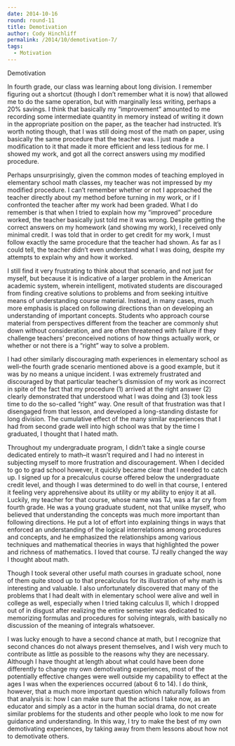 ```yaml
---
date: 2014-10-16
round: round-11
title: Demotivation
author: Cody Hinchliff
permalink: /2014/10/demotivation-7/
tags:
  - Motivation
---
```

Demotivation

In fourth grade, our class was learning about long division. I remember figuring out a shortcut (though I don&#8217;t remember what it is now) that allowed me to do the same operation, but with marginally less writing, perhaps a 20% savings. I think that basically my &#8220;improvement&#8221; amounted to me recording some intermediate quantity in memory instead of writing it down in the appropriate position on the paper, as the teacher had instructed. It&#8217;s worth noting though, that I was still doing most of the math on paper, using basically the same procedure that the teacher was. I just made a modification to it that made it more efficient and less tedious for me. I showed my work, and got all the correct answers using my modified procedure.

Perhaps unsurprisingly, given the common modes of teaching employed in elementary school math classes, my teacher was not impressed by my modified procedure. I can&#8217;t remember whether or not I approached the teacher directly about my method before turning in my work, or if I confronted the teacher after my work had been graded. What I do remember is that when I tried to explain how my &#8220;improved&#8221; procedure worked, the teacher basically just told me it was wrong. Despite getting the correct answers on my homework (and showing my work), I received only minimal credit. I was told that in order to get credit for my work, I must follow exactly the same procedure that the teacher had shown. As far as I could tell, the teacher didn&#8217;t even understand what I was doing, despite my attempts to explain why and how it worked.

I still find it very frustrating to think about that scenario, and not just for myself, but because it is indicative of a larger problem in the American academic system, wherein intelligent, motivated students are discouraged from finding creative solutions to problems and from seeking intuitive means of understanding course material. Instead, in many cases, much more emphasis is placed on following directions than on developing an understanding of important concepts. Students who approach course material from perspectives different from the teacher are commonly shut down without consideration, and are often threatened with failure if they challenge teachers&#8217; preconceived notions of how things actually work, or whether or not there is a &#8220;right&#8221; way to solve a problem.

I had other similarly discouraging math experiences in elementary school as well&#8211;the fourth grade scenario mentioned above is a good example, but it was by no means a unique incident. I was extremely frustrated and discouraged by that particular teacher&#8217;s dismission of my work as incorrect in spite of the fact that my procedure (1) arrived at the right answer (2) clearly demonstrated that understood what I was doing and (3) took less time to do the so-called &#8220;right&#8221; way. One result of that frustration was that I disengaged from that lesson, and developed a long-standing distaste for long division. The cumulative effect of the many similar experiences that I had from second grade well into high school was that by the time I graduated, I thought that I hated math.

Throughout my undergraduate program, I didn&#8217;t take a single course dedicated entirely to math&#8211;it wasn&#8217;t required and I had no interest in subjecting myself to more frustration and discouragement. When I decided to go to grad school however, it quickly became clear that I needed to catch up. I signed up for a precalculus course offered below the undergraduate credit level, and though I was determined to do well in that course, I entered it feeling very apprehensive about its utility or my ability to enjoy it at all. Luckily, my teacher for that course, whose name was TJ, was a far cry from fourth grade. He was a young graduate student, not that unlike myself, who believed that understanding the concepts was much more important than following directions. He put a lot of effort into explaining things in ways that enforced an understanding of the logical interrelations among procedures and concepts, and he emphasized the relationships among various techniques and mathematical theories in ways that highlighted the power and richness of mathematics. I loved that course. TJ really changed the way I thought about math.

Though I took several other useful math courses in graduate school, none of them quite stood up to that precalculus for its illustration of why math is interesting and valuable. I also unfortunately discovered that many of the problems that I had dealt with in elementary school were alive and well in college as well, especially when I tried taking calculus II, which I dropped out of in disgust after realizing the entire semester was dedicated to memorizing formulas and procedures for solving integrals, with basically no discussion of the meaning of integrals whatsoever.

I was lucky enough to have a second chance at math, but I recognize that second chances do not always present themselves, and I wish very much to contribute as little as possible to the reasons why they are necessary. Although I have thought at length about what could have been done differently to change my own demotivating experiences, most of the potentially effective changes were well outside my capability to effect at the ages I was when the experiences occurred (about 6 to 14). I do think, however, that a much more important question which naturally follows from that analysis is: how I can make sure that the actions I take now, as an educator and simply as a actor in the human social drama, do not create similar problems for the students and other people who look to me now for guidance and understanding. In this way, I try to make the best of my own demotivating experiences, by taking away from them lessons about how not to demotivate others.
